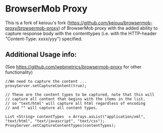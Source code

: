 BrowserMob Proxy
================
This is a fork of keiouu's fork (https://github.com/keiouu/browsermob-proxy/browsermob-proxy) of BrowserMob proxy 
with the added ability to capture response body with the contenttypes (i.e. with the HTTP-header "Content-Type: xxxx/yyy") specified.

Additional Usage info:
-------- 
(See  https://github.com/webmetrics/browsermob-proxy for other functionality) 

	//We need to capture the content ... 
    proxyServer.setCaptureContent(true);
	
	// These are the content types to be captured, note that this will 
	// capture all content that begins with the items in the list, 
	// so "text/html" will capture all html regardless of encoding
	// and "" will capture all content types.
		
    List <String> contentTypes  = Arrays.asList("application/xml", "text/html", "text/javascript", "text/css");
    ProxyServer.setCaptureContentTypes(contentTypes);



    	